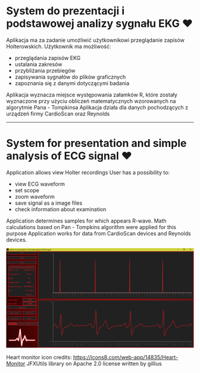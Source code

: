 # System do prezentacji i podstawowej analizy sygnału EKG :heart:
 

Aplikacja ma za zadanie umożliwić użytkownikowi przeglądanie zapisów Holterowskich.
Użytkownik ma możliwość:
* przeglądania zapisów EKG
* ustalania zakresów
* przybliżania przebiegów
* zapisywania sygnałów do plików graficznych
* zapoznania się z danymi dotyczącymi badania

Aplikacja wyznacza miejsce występowania załamków R, które zostały wyznaczone przy użyciu obliczeń matematycznych
wzorowanych na algorytmie Pana - Tompkinsa
Aplikacja działa dla danych pochodzących z urządzeń firmy CardioScan oraz Reynolds

---


# System for presentation and simple analysis of ECG signal :heart:

Application allows view Holter recordings
User has a possibility to:
* view ECG waveform
* set scope
* zoom waveform
* save signal as a image files
* check information about examination

Application determines samples for which appears R-wave. Math calculations based on Pan - Tompkins algorithm were
applied for this purpose
Application works for data from CardioScan devices and Reynolds devices.

![alt text](app_screenshot.png "Application after load data file")

Heart monitor icon credits: https://icons8.com/web-app/14835/Heart-Monitor
JFXUtils library on Apache 2.0 license written by gillius
